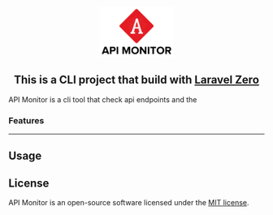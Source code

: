 <p align="center">
    <img title="API Monitor" height="100" src="docs/logo.png" />
</p>

## <center>This is a CLI project that build with <a href="https://laravel-zero.com">Laravel Zero</a></center>

API Monitor is a cli tool that check api endpoints and the 


### Features


------

## Usage



## License

API Monitor is an open-source software licensed under the [MIT license](https://github.com/laravel-zero/laravel-zero/blob/stable/LICENSE.md).
